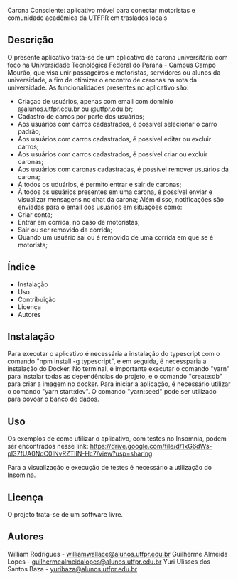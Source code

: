 Carona Consciente: aplicativo móvel para conectar motoristas e comunidade acadêmica da UTFPR em traslados locais

## Descrição
O presente aplicativo trata-se de um aplicativo de carona universitária com foco na Universidade Tecnológica Federal do Paraná - Campus Campo Mourão, 
que visa unir passageiros e motoristas, servidores ou alunos da universidade, a fim de otimizar o encontro de caronas na rota da universidade.
As funcionalidades presentes no aplicativo são:
  - Criaçao de usuários, apenas com email com domínio @alunos.utfpr.edu.br ou @utfpr.edu.br;
  - Cadastro de carros por parte dos usuários;
  - Aos usuários com carros cadastrados, é possível selecionar o carro padrão;
  - Aos usuários com carros cadastrados, é possível editar ou excluir carros;
  - Aos usuários com carros cadastrados, é possível criar ou excluir caronas;
  - Aos usuários com caronas cadastradas, é possível remover usuários da carona;
  - À todos os uduários, é permito entrar e sair de caronas;
  - À todos os usuários presentes em uma carona, é possível enviar e visualizar mensagens no chat da carona;
Além disso, notificações são enviadas para o email dos usuários em situações como:
  - Criar conta;
  - Entrar em corrida, no caso de motoristas;
  - Sair ou ser removido da corrida;
  - Quando um usuário sai ou é removido de uma corrida em que se é motorista;

## Índice
- Instalação
- Uso
- Contribuição
- Licença
- Autores

## Instalação
Para executar o aplicativo é necessária a instalação do typescript com o comando "npm install -g typescript",
e em seguida, é necessparia a instalação do Docker.
No terminal, é importante executar o comando "yarn" para instalar todas as dependências do projeto, e o comando "create:db" para criar a imagem no docker. 
Para iniciar a aplicação, é necessário utilizar o comando "yarn start:dev". 
O comando "yarn:seed" pode ser utilizado para povoar o banco de dados.

## Uso
Os exemplos de como utilizar o aplicativo, com testes no Insomnia, podem ser encontrados nesse link:
https://drive.google.com/file/d/1xG6dWs-pI37fUA0NdC0INvRZTIlN-Hc7/view?usp=sharing

Para a visualização e execução de testes é necessário a utilização do Insomina.
    

## Licença
O projeto trata-se de um software livre.

## Autores
William Rodrigues - williamwallace@alunos.utfpr.edu.br
Guilherme Almeida Lopes - guilhermealmeidalopes@alunos.utfpr.edu.br
Yuri Ulisses dos Santos Baza - yuribaza@alunos.utfpr.edu.br
